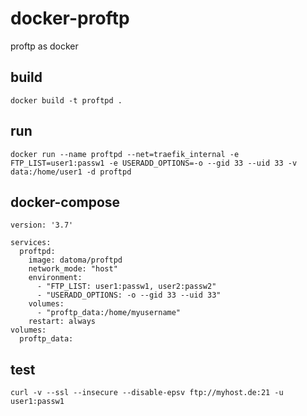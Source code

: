 # docker-proftp
proftp as docker

## build
    docker build -t proftpd .
## run
    docker run --name proftpd --net=traefik_internal -e FTP_LIST=user1:passw1 -e USERADD_OPTIONS=-o --gid 33 --uid 33 -v data:/home/user1 -d proftpd

## docker-compose
    version: '3.7'
    
    services:
      proftpd:
        image: datoma/proftpd
        network_mode: "host"
        environment:
          - "FTP_LIST: user1:passw1, user2:passw2"
          - "USERADD_OPTIONS: -o --gid 33 --uid 33"
        volumes:
          - "proftp_data:/home/myusername"
        restart: always
    volumes:
      proftp_data:

## test
    curl -v --ssl --insecure --disable-epsv ftp://myhost.de:21 -u user1:passw1
